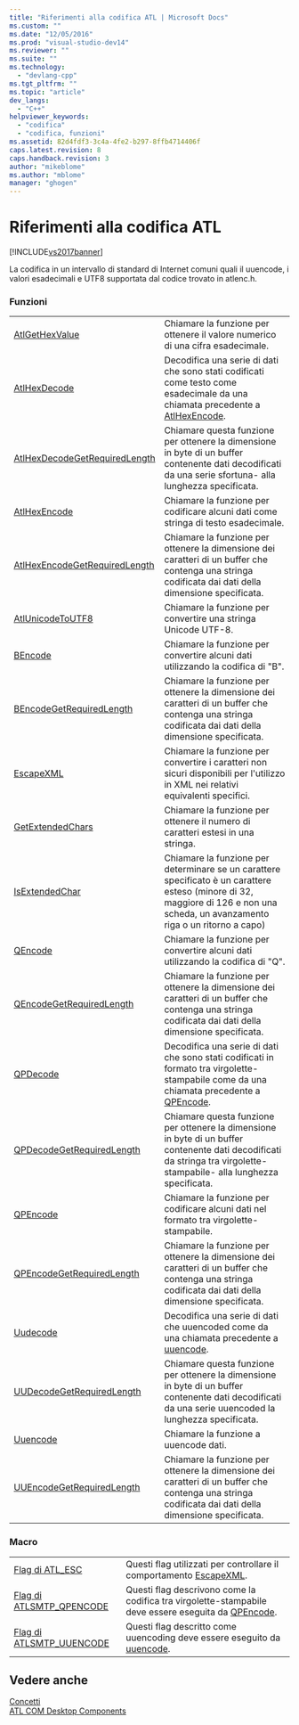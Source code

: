 ```yaml
---
title: "Riferimenti alla codifica ATL | Microsoft Docs"
ms.custom: ""
ms.date: "12/05/2016"
ms.prod: "visual-studio-dev14"
ms.reviewer: ""
ms.suite: ""
ms.technology: 
  - "devlang-cpp"
ms.tgt_pltfrm: ""
ms.topic: "article"
dev_langs: 
  - "C++"
helpviewer_keywords: 
  - "codifica"
  - "codifica, funzioni"
ms.assetid: 82d4fdf3-3c4a-4fe2-b297-8ffb4714406f
caps.latest.revision: 8
caps.handback.revision: 3
author: "mikeblome"
ms.author: "mblome"
manager: "ghogen"
---
```

# Riferimenti alla codifica ATL
[!INCLUDE[vs2017banner](../assembler/inline/includes/vs2017banner.md)]

La codifica in un intervallo di standard di Internet comuni quali il uuencode, i valori esadecimali e UTF8 supportata dal codice trovato in atlenc.h.  
  
### Funzioni  
  
|||  
|-|-|  
|[AtlGetHexValue](../Topic/AtlGetHexValue.md)|Chiamare la funzione per ottenere il valore numerico di una cifra esadecimale.|  
|[AtlHexDecode](../Topic/AtlHexDecode.md)|Decodifica una serie di dati che sono stati codificati come testo come esadecimale da una chiamata precedente a [AtlHexEncode](../Topic/AtlHexEncode.md).|  
|[AtlHexDecodeGetRequiredLength](../Topic/AtlHexDecodeGetRequiredLength.md)|Chiamare questa funzione per ottenere la dimensione in byte di un buffer contenente dati decodificati da una serie sfortuna\- alla lunghezza specificata.|  
|[AtlHexEncode](../Topic/AtlHexEncode.md)|Chiamare la funzione per codificare alcuni dati come stringa di testo esadecimale.|  
|[AtlHexEncodeGetRequiredLength](../Topic/AtlHexEncodeGetRequiredLength.md)|Chiamare la funzione per ottenere la dimensione dei caratteri di un buffer che contenga una stringa codificata dai dati della dimensione specificata.|  
|[AtlUnicodeToUTF8](../Topic/AtlUnicodeToUTF8.md)|Chiamare la funzione per convertire una stringa Unicode UTF\-8.|  
|[BEncode](../Topic/BEncode.md)|Chiamare la funzione per convertire alcuni dati utilizzando la codifica di "B".|  
|[BEncodeGetRequiredLength](../Topic/BEncodeGetRequiredLength.md)|Chiamare la funzione per ottenere la dimensione dei caratteri di un buffer che contenga una stringa codificata dai dati della dimensione specificata.|  
|[EscapeXML](../Topic/EscapeXML.md)|Chiamare la funzione per convertire i caratteri non sicuri disponibili per l'utilizzo in XML nei relativi equivalenti specifici.|  
|[GetExtendedChars](../Topic/GetExtendedChars.md)|Chiamare la funzione per ottenere il numero di caratteri estesi in una stringa.|  
|[IsExtendedChar](../Topic/IsExtendedChar.md)|Chiamare la funzione per determinare se un carattere specificato è un carattere esteso \(minore di 32, maggiore di 126 e non una scheda, un avanzamento riga o un ritorno a capo\)|  
|[QEncode](../Topic/QEncode.md)|Chiamare la funzione per convertire alcuni dati utilizzando la codifica di "Q".|  
|[QEncodeGetRequiredLength](../Topic/QEncodeGetRequiredLength.md)|Chiamare la funzione per ottenere la dimensione dei caratteri di un buffer che contenga una stringa codificata dai dati della dimensione specificata.|  
|[QPDecode](../Topic/QPDecode.md)|Decodifica una serie di dati che sono stati codificati in formato tra virgolette\- stampabile come da una chiamata precedente a [QPEncode](../Topic/QPEncode.md).|  
|[QPDecodeGetRequiredLength](../Topic/QPDecodeGetRequiredLength.md)|Chiamare questa funzione per ottenere la dimensione in byte di un buffer contenente dati decodificati da stringa tra virgolette\-stampabile\- alla lunghezza specificata.|  
|[QPEncode](../Topic/QPEncode.md)|Chiamare la funzione per codificare alcuni dati nel formato tra virgolette\- stampabile.|  
|[QPEncodeGetRequiredLength](../Topic/QPEncodeGetRequiredLength.md)|Chiamare la funzione per ottenere la dimensione dei caratteri di un buffer che contenga una stringa codificata dai dati della dimensione specificata.|  
|[Uudecode](../Topic/UUDecode.md)|Decodifica una serie di dati che uuencoded come da una chiamata precedente a [uuencode](../Topic/UUEncode.md).|  
|[UUDecodeGetRequiredLength](../Topic/UUDecodeGetRequiredLength.md)|Chiamare questa funzione per ottenere la dimensione in byte di un buffer contenente dati decodificati da una serie uuencoded la lunghezza specificata.|  
|[Uuencode](../Topic/UUEncode.md)|Chiamare la funzione a uuencode dati.|  
|[UUEncodeGetRequiredLength](../Topic/UUEncodeGetRequiredLength.md)|Chiamare la funzione per ottenere la dimensione dei caratteri di un buffer che contenga una stringa codificata dai dati della dimensione specificata.|  
  
### Macro  
  
|||  
|-|-|  
|[Flag di ATL\_ESC](../Topic/ATL_ESC%20Flags.md)|Questi flag utilizzati per controllare il comportamento [EscapeXML](../Topic/EscapeXML.md).|  
|[Flag di ATLSMTP\_QPENCODE](../Topic/ATLSMTP_QPENCODE%20Flags.md)|Questi flag descrivono come la codifica tra virgolette\-stampabile deve essere eseguita da [QPEncode](../Topic/QPEncode.md).|  
|[Flag di ATLSMTP\_UUENCODE](../Topic/ATLSMTP_UUENCODE%20Flags.md)|Questi flag descritto come uuencoding deve essere eseguito da [uuencode](../Topic/UUEncode.md).|  
  
## Vedere anche  
 [Concetti](../atl/active-template-library-atl-concepts.md)   
 [ATL COM Desktop Components](../atl/atl-com-desktop-components.md)